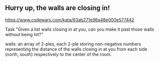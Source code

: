 ## Hurry up, the walls are closing in!

https://www.codewars.com/kata/63ab271e96a48e000e577442

Task
"Given a list walls closing in at you, can you make it past those walls without being hit?"

walls: an array of 2-ples, each 2-ple storing non-negative numbers representing the distance of the walls closing in at you from each side (north, south) respectively to the center of the room.
